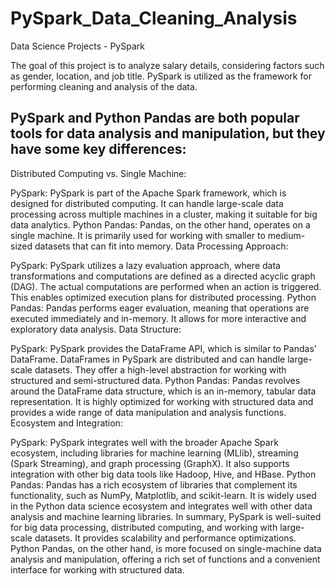 # PySpark_Data_Cleaning_Analysis
Data Science Projects - PySpark

The goal of this project is to analyze salary details, considering factors such as gender, location, and job title. PySpark is utilized as the framework for performing cleaning and analysis of the data.

## PySpark and Python Pandas are both popular tools for data analysis and manipulation, but they have some key differences:

Distributed Computing vs. Single Machine:

PySpark: PySpark is part of the Apache Spark framework, which is designed for distributed computing. It can handle large-scale data processing across multiple machines in a cluster, making it suitable for big data analytics.
Python Pandas: Pandas, on the other hand, operates on a single machine. It is primarily used for working with smaller to medium-sized datasets that can fit into memory.
Data Processing Approach:

PySpark: PySpark utilizes a lazy evaluation approach, where data transformations and computations are defined as a directed acyclic graph (DAG). The actual computations are performed when an action is triggered. This enables optimized execution plans for distributed processing.
Python Pandas: Pandas performs eager evaluation, meaning that operations are executed immediately and in-memory. It allows for more interactive and exploratory data analysis.
Data Structure:

PySpark: PySpark provides the DataFrame API, which is similar to Pandas' DataFrame. DataFrames in PySpark are distributed and can handle large-scale datasets. They offer a high-level abstraction for working with structured and semi-structured data.
Python Pandas: Pandas revolves around the DataFrame data structure, which is an in-memory, tabular data representation. It is highly optimized for working with structured data and provides a wide range of data manipulation and analysis functions.
Ecosystem and Integration:

PySpark: PySpark integrates well with the broader Apache Spark ecosystem, including libraries for machine learning (MLlib), streaming (Spark Streaming), and graph processing (GraphX). It also supports integration with other big data tools like Hadoop, Hive, and HBase.
Python Pandas: Pandas has a rich ecosystem of libraries that complement its functionality, such as NumPy, Matplotlib, and scikit-learn. It is widely used in the Python data science ecosystem and integrates well with other data analysis and machine learning libraries.
In summary, PySpark is well-suited for big data processing, distributed computing, and working with large-scale datasets. It provides scalability and performance optimizations. Python Pandas, on the other hand, is more focused on single-machine data analysis and manipulation, offering a rich set of functions and a convenient interface for working with structured data.
